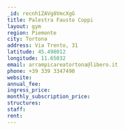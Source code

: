```yaml
---
_id: recnh1ZAVg8VmcXgG
title: Palestra Fausto Coppi
layout: gym
region: Piemonte
city: Tortona
address: Via Trento, 31
latitude: 45.498012
longitude: 11.65032
email: arrampicareatortona@libero.it
phone: +39 339 3347490
website: 
annual_fee: 
ingress_price: 
monthly_subscription_price: 
structures: 
staff: 
rent: 
---
```


